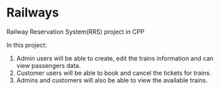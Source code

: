 # Railways
Railway Reservation System(RRS) project in CPP

In this project:
1. Admin users will be able to create, edit the trains information and can view passengers data.
2. Customer users will be able to book and cancel the tickets for trains.
3. Admins and customers will also be able to view the available trains.
